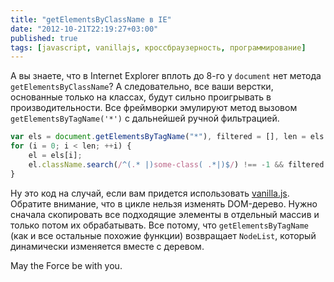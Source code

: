 ```yaml
---
title: "getElementsByClassName в IE"
date: "2012-10-21T22:19:27+03:00"
published: true
tags: [javascript, vanillajs, кроссбраузерность, программирование]
---
```


А вы знаете, что в Internet Explorer вплоть до 8-го у `document` нет метода `getElementsByClassName`? А следовательно,
все ваши верстки, основанные только на классах, будут сильно проигрывать в производительности. Все фреймворки эмулируют
метод вызовом `getElementsByTagName('*')` с дальнейшей ручной фильтрацией.

~~~~~javascript
var els = document.getElementsByTagName("*"), filtered = [], len = els.length, i;
for (i = 0; i < len; ++i) {
    el = els[i];
    el.className.search(/^(.* |)some-class( .*|)$/) !== -1 && filtered.push(el);
}
~~~~~

Ну это код на случай, если вам придется использовать [vanilla.js](/post/vanillajs/). Обратите внимание, что в цикле
нельзя изменять DOM-дерево. Нужно сначала скопировать все подходящие элементы в отдельный массив и только потом их
обрабатывать. Все потому, что `getElementsByTagName` (как и все остальные похожие функции) возвращает `NodeList`,
который динамически изменяется вместе с деревом.

May the Force be with you.
